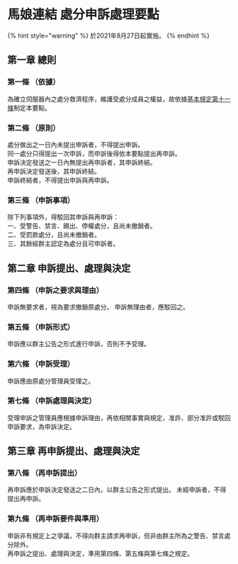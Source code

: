 # 馬娘連結 處分申訴處理要點

{% hint style="warning" %}
於2021年8月27日起實施。
{% endhint %}

## 第一章 總則

### 第一條 （依據）

為確立伺服器內之處分救濟程序，維護受處分成員之權益，故依據[基本規定第十一條](../basic/basic_rule.md#article-11)制定本要點。

### 第二條 （原則）

處分做出之一日內未提出申訴者，不得提出申訴。   
同一處分只得提出一次申訴，而申訴後得依本要點提出再申訴。   
申訴決定發送之一日內無提出再申訴者，其申訴終結。   
再申訴決定發送後，其申訴終結。   
申訴終結者，不得提出申訴與再申訴。

### 第三條 （申訴事項）

除下列事項外，得駁回其申訴與再申訴：   
一、受警告、禁言、踢出、停權處分，且尚未撤銷者。   
二、受罰款處分，且尚未撤銷者。   
三、其餘經群主認定為處分且可申訴者。

## 第二章 申訴提出、處理與決定

### 第四條 （申訴之要求與理由）

申訴無要求者，視為要求撤銷原處分。 申訴無理由者，應駁回之。

### 第五條 （申訴形式）

申訴應以群主公告之形式進行申訴，否則不予受理。

### 第六條 （申訴受理）

申訴應由原處分管理員受理之。

### 第七條 （申訴處理與決定）

受理申訴之管理員應根據申訴理由，再依相關事實與規定，准許、部分准許或駁回申訴要求，為申訴決定。

## 第三章 再申訴提出、處理與決定

### 第八條 （再申訴提出）

再申訴應於申訴決定發送之二日內，以群主公告之形式提出。 未經申訴者，不得提出再申訴。

### 第九條 （再申訴要件與準用）

申訴非有規定上之爭議，不得向群主請求再申訴，但非由群主所為之警告、禁言處分除外。   
再申訴之提出、處理與決定，準用第四條、第五條與第七條之規定。

